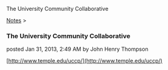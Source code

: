 The University Community Collaborative 

[Notes](../notes.html)‎ > ‎

### The University Community Collaborative

posted Jan 31, 2013, 2:49 AM by John Henry Thompson

[http://www.temple.edu/uccp/](http://www.temple.edu/uccp/)  


